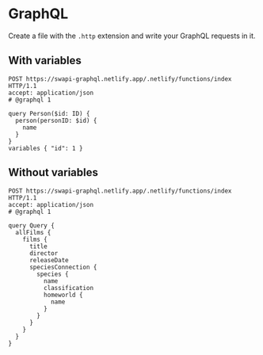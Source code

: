 # GraphQL

Create a file with the `.http` extension and write your GraphQL requests in it.

## With variables

```http title="gql-with-variables.http"
POST https://swapi-graphql.netlify.app/.netlify/functions/index HTTP/1.1
accept: application/json
# @graphql 1

query Person($id: ID) {
  person(personID: $id) {
    name
  }
}
variables { "id": 1 }
```

## Without variables

```http title="gql-without-variables.http"
POST https://swapi-graphql.netlify.app/.netlify/functions/index HTTP/1.1
accept: application/json
# @graphql 1

query Query {
  allFilms {
    films {
      title
      director
      releaseDate
      speciesConnection {
        species {
          name
          classification
          homeworld {
            name
          }
        }
      }
    }
  }
}
```
